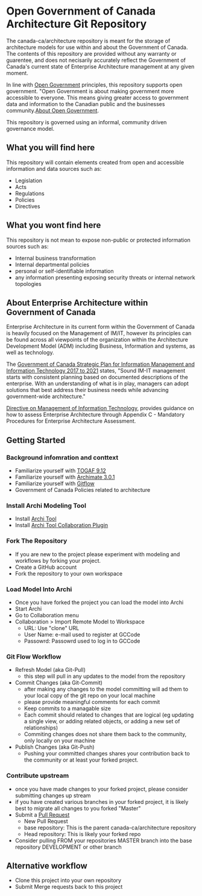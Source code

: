 # Open Government of Canada Architecture Git Repository

The canada-ca/architecture repository is meant for the storage of architecture models for use within and about the Government of Canada. The contents of this repository are provided without any warranty or guarentee, and does not necisarily accurately reflect the Government of Canada's current state of Enterprise Architecture management at any given moment.

In line with [Open Government](https://open.canada.ca) principles, this repository supports open government. "Open Government is about making government more accessible to everyone. This means giving greater access to government data and information to the Canadian public and the businesses community.[About Open Government](https://open.canada.ca/en/about-open-government).

This repository is governed using an informal, community driven governance model.

## What you will find here

This repository will contain elements created from open and accessible information and data sources such as:

* Legislation
* Acts
* Regulations
* Policies
* Directives

## What you wont find here

This repository is not mean to expose non-public or protected information sources such as:

* Internal business transformation
* Internal departmental policies
* personal or self-identifiable information
* any information presenting exposing security threats or internal network topologies

## About Enterprise Architecture within Government of Canada

Enterprise Architecture in its current form within the Government of Canada is heavily focused on the Management of IM/IT, however its principles can be found across all viewpoints of the organization within the Architecture Development Model (ADM) including Business, Information and systems, as well as technology.

The [Government of Canada Strategic Plan for Information Management and Information Technology 2017 to 2021](https://www.canada.ca/en/treasury-board-secretariat/services/information-technology/strategic-plan-2017-2021.html#toc8-2-2) states, "Sound IM-IT management starts with consistent planning based on documented descriptions of the enterprise. With an understanding of what is in play, managers can adopt solutions that best address their business needs while advancing government-wide architecture."

[Directive on Management of Information Technology](https://www.tbs-sct.gc.ca/pol/doc-eng.aspx?id=15249), provides guidance on how to assess Enterprise Architecture through Appendix C - Mandatory Procedures for Enterprise Architecture Assessment.

## Getting Started

### Background infomration and conttext

* Familiarize yourself with [TOGAF 9.12](https://pubs.opengroup.org/architecture/togaf91-doc/arch/index.html)
* Familiarize yourself with [Archimate 3.0.1](http://pubs.opengroup.org/architecture/archimate3-doc/)
* Familiarize yourself with [Gitflow](https://nvie.com/posts/a-successful-git-branching-model/)
* Government of Canada Policies related to architecture

### Install Archi Modeling Tool

* Install [Archi Tool](https://www.archimatetool.com/)
* Install [Archi Tool Collaboration Plugin](https://www.archimatetool.com/plugins/)

### Fork The Repository

* If you are new to the project please experiment with modeling and workflows by forking your project.
* Create a GitHub account
* Fork the repository to your own workspace

### Load Model Into Archi

* Once you have forked the project you can load the model into Archi
* Start Archi
* Go to Collaboration menu
* Collaboration > Import Remote Model to Workspace
  * URL: Use "clone" URL
  * User Name: e-mail used to register at GCCode
  * Passowrd: Passowrd used to log in to GCCode

### Git Flow Workflow

* Refresh Model (aka Git-Pull)
  * this step will pull in any updates to the model from the repository
* Commit Changes (aka Git-Commit)
  * after making any changes to the model committing will ad them to your local copy of the git repo on your local machine
  * please provide meaningful comments for each commit
  * Keep commits to a managable size
  * Each commit should related to changes that are logical (eg updating a single view, or adding related objects, or adding a new set of relationships)
  * Commiting changes does not share them back to the community, only locally on your machine
* Publish Changes (aka Git-Push)
  * Pushing your committed changes shares your contribution back to the community or at least your forked project.

### Contribute upstream

* once you have made changes to your forked project, please consider submitting changes up stream
* if you have created various branches in your forked project, it is likely best to migrate all changes to you forked "Master"
* Submit a [Pull Request](https://help.github.com/en/articles/about-pull-requests)
  * New Pull Request
  * base repository: This is the parent canada-ca/architecture repository
  * Head repository: This is likely your forked repo
* Consider pulling FROM your repositories MASTER branch into the base repository DEVELOPMENT or other branch

## Alternative workflow

* Clone this project into your own repository
* Submit Merge requests back to this project
